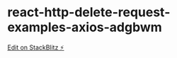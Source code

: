 # react-http-delete-request-examples-axios-adgbwm

[Edit on StackBlitz ⚡️](https://stackblitz.com/edit/react-http-delete-request-examples-axios-adgbwm)